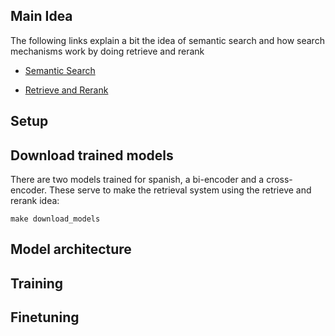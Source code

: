 ## Main Idea

The following links explain a bit the idea of semantic search and how search mechanisms work by doing retrieve and rerank

- [Semantic Search](https://www.sbert.net/examples/applications/semantic-search/README.html)

- [Retrieve and Rerank](https://www.sbert.net/examples/applications/retrieve_rerank/README.html)

## Setup
## Download trained models

There are two models trained for spanish, a bi-encoder and a cross-encoder. These serve to make the retrieval system using the retrieve and rerank idea:

```
make download_models
```


## Model architecture


## Training

## Finetuning